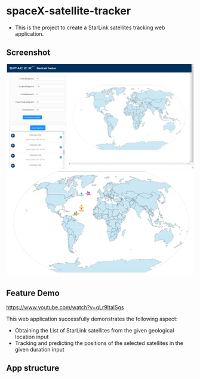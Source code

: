 # spaceX-satellite-tracker
- This is the project to create a StarLink satellites tracking web application.

## Screenshot
<p align="center">
<img src="https://github.com/blaticslm/spaceX-satellite-tracker/blob/main/screenshot/SpaceX_tracker.png"  width="500">
<img src="https://github.com/blaticslm/spaceX-satellite-tracker/blob/main/screenshot/SpaceX_tracker2.png"  width="500">
</p>

## Feature Demo
https://www.youtube.com/watch?v=qLr9ltalSgs

This web application successfully demonstrates the following aspect:
- Obtaining the List of StarLink satellites from the given geological location input
- Tracking and predicting the positions of the selected satellites in the given duration input

## App structure
